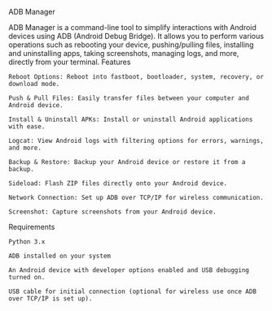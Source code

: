 
ADB Manager

ADB Manager is a command-line tool to simplify interactions with Android devices using ADB (Android Debug Bridge). It allows you to perform various operations such as rebooting your device, pushing/pulling files, installing and uninstalling apps, taking screenshots, managing logs, and more, directly from your terminal.
Features

    Reboot Options: Reboot into fastboot, bootloader, system, recovery, or download mode.

    Push & Pull Files: Easily transfer files between your computer and Android device.

    Install & Uninstall APKs: Install or uninstall Android applications with ease.

    Logcat: View Android logs with filtering options for errors, warnings, and more.

    Backup & Restore: Backup your Android device or restore it from a backup.

    Sideload: Flash ZIP files directly onto your Android device.

    Network Connection: Set up ADB over TCP/IP for wireless communication.

    Screenshot: Capture screenshots from your Android device.

Requirements

    Python 3.x

    ADB installed on your system

    An Android device with developer options enabled and USB debugging turned on.

    USB cable for initial connection (optional for wireless use once ADB over TCP/IP is set up).
